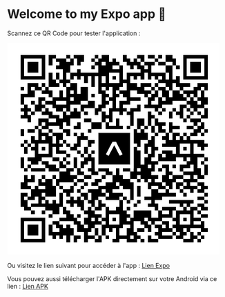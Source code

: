 # Welcome to my Expo app 👋

Scannez ce QR Code pour tester l'application :

![QR Code](./assets/images/qr-code.png)

Ou visitez le lien suivant pour accéder à l'app : [Lien Expo](https://expo.dev/preview/update?message=Initial%20commit%0A%0AGenerated%20by%20create-expo-app%203.0.0.&updateRuntimeVersion=1.0.0&createdAt=2024-09-18T06%3A17%3A10.234Z&slug=exp&projectId=e69e1f86-3e56-4e2c-bbc8-df47817c3338&group=3ba6706f-8541-4620-b58f-6a83bbd5b29c)

Vous pouvez aussi télécharger l'APK directement sur votre Android via ce lien : [Lien APK](https://expo.dev/accounts/gilodev/projects/aspen-travel-app/builds/45b146da-e5ec-43d3-85f8-0ecf0e1641f2)
